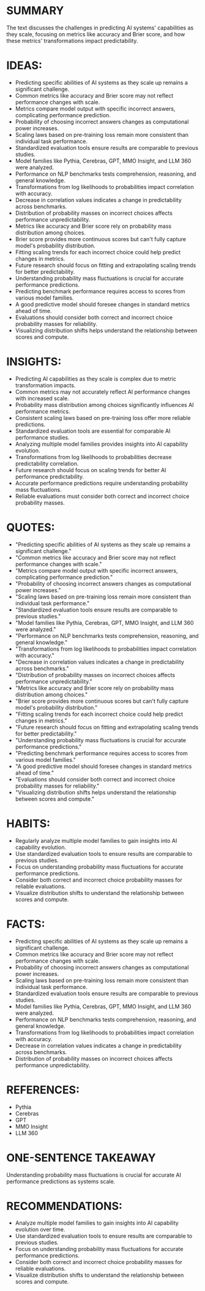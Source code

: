 # SUMMARY
The text discusses the challenges in predicting AI systems' capabilities as they scale, focusing on metrics like accuracy and Brier score, and how these metrics' transformations impact predictability.

# IDEAS:
- Predicting specific abilities of AI systems as they scale up remains a significant challenge.
- Common metrics like accuracy and Brier score may not reflect performance changes with scale.
- Metrics compare model output with specific incorrect answers, complicating performance prediction.
- Probability of choosing incorrect answers changes as computational power increases.
- Scaling laws based on pre-training loss remain more consistent than individual task performance.
- Standardized evaluation tools ensure results are comparable to previous studies.
- Model families like Pythia, Cerebras, GPT, MMO Insight, and LLM 360 were analyzed.
- Performance on NLP benchmarks tests comprehension, reasoning, and general knowledge.
- Transformations from log likelihoods to probabilities impact correlation with accuracy.
- Decrease in correlation values indicates a change in predictability across benchmarks.
- Distribution of probability masses on incorrect choices affects performance unpredictability.
- Metrics like accuracy and Brier score rely on probability mass distribution among choices.
- Brier score provides more continuous scores but can't fully capture model's probability distribution.
- Fitting scaling trends for each incorrect choice could help predict changes in metrics.
- Future research should focus on fitting and extrapolating scaling trends for better predictability.
- Understanding probability mass fluctuations is crucial for accurate performance predictions.
- Predicting benchmark performance requires access to scores from various model families.
- A good predictive model should foresee changes in standard metrics ahead of time.
- Evaluations should consider both correct and incorrect choice probability masses for reliability.
- Visualizing distribution shifts helps understand the relationship between scores and compute.

# INSIGHTS:
- Predicting AI capabilities as they scale is complex due to metric transformation impacts.
- Common metrics may not accurately reflect AI performance changes with increased scale.
- Probability mass distribution among choices significantly influences AI performance metrics.
- Consistent scaling laws based on pre-training loss offer more reliable predictions.
- Standardized evaluation tools are essential for comparable AI performance studies.
- Analyzing multiple model families provides insights into AI capability evolution.
- Transformations from log likelihoods to probabilities decrease predictability correlation.
- Future research should focus on scaling trends for better AI performance predictability.
- Accurate performance predictions require understanding probability mass fluctuations.
- Reliable evaluations must consider both correct and incorrect choice probability masses.

# QUOTES:
- "Predicting specific abilities of AI systems as they scale up remains a significant challenge."
- "Common metrics like accuracy and Brier score may not reflect performance changes with scale."
- "Metrics compare model output with specific incorrect answers, complicating performance prediction."
- "Probability of choosing incorrect answers changes as computational power increases."
- "Scaling laws based on pre-training loss remain more consistent than individual task performance."
- "Standardized evaluation tools ensure results are comparable to previous studies."
- "Model families like Pythia, Cerebras, GPT, MMO Insight, and LLM 360 were analyzed."
- "Performance on NLP benchmarks tests comprehension, reasoning, and general knowledge."
- "Transformations from log likelihoods to probabilities impact correlation with accuracy."
- "Decrease in correlation values indicates a change in predictability across benchmarks."
- "Distribution of probability masses on incorrect choices affects performance unpredictability."
- "Metrics like accuracy and Brier score rely on probability mass distribution among choices."
- "Brier score provides more continuous scores but can't fully capture model's probability distribution."
- "Fitting scaling trends for each incorrect choice could help predict changes in metrics."
- "Future research should focus on fitting and extrapolating scaling trends for better predictability."
- "Understanding probability mass fluctuations is crucial for accurate performance predictions."
- "Predicting benchmark performance requires access to scores from various model families."
- "A good predictive model should foresee changes in standard metrics ahead of time."
- "Evaluations should consider both correct and incorrect choice probability masses for reliability."
- "Visualizing distribution shifts helps understand the relationship between scores and compute."

# HABITS:
- Regularly analyze multiple model families to gain insights into AI capability evolution.
- Use standardized evaluation tools to ensure results are comparable to previous studies.
- Focus on understanding probability mass fluctuations for accurate performance predictions.
- Consider both correct and incorrect choice probability masses for reliable evaluations.
- Visualize distribution shifts to understand the relationship between scores and compute.

# FACTS:
- Predicting specific abilities of AI systems as they scale up remains a significant challenge.
- Common metrics like accuracy and Brier score may not reflect performance changes with scale.
- Probability of choosing incorrect answers changes as computational power increases.
- Scaling laws based on pre-training loss remain more consistent than individual task performance.
- Standardized evaluation tools ensure results are comparable to previous studies.
- Model families like Pythia, Cerebras, GPT, MMO Insight, and LLM 360 were analyzed.
- Performance on NLP benchmarks tests comprehension, reasoning, and general knowledge.
- Transformations from log likelihoods to probabilities impact correlation with accuracy.
- Decrease in correlation values indicates a change in predictability across benchmarks.
- Distribution of probability masses on incorrect choices affects performance unpredictability.

# REFERENCES:
- Pythia
- Cerebras
- GPT
- MMO Insight
- LLM 360

# ONE-SENTENCE TAKEAWAY
Understanding probability mass fluctuations is crucial for accurate AI performance predictions as systems scale.

# RECOMMENDATIONS:
- Analyze multiple model families to gain insights into AI capability evolution over time.
- Use standardized evaluation tools to ensure results are comparable to previous studies.
- Focus on understanding probability mass fluctuations for accurate performance predictions.
- Consider both correct and incorrect choice probability masses for reliable evaluations.
- Visualize distribution shifts to understand the relationship between scores and compute.